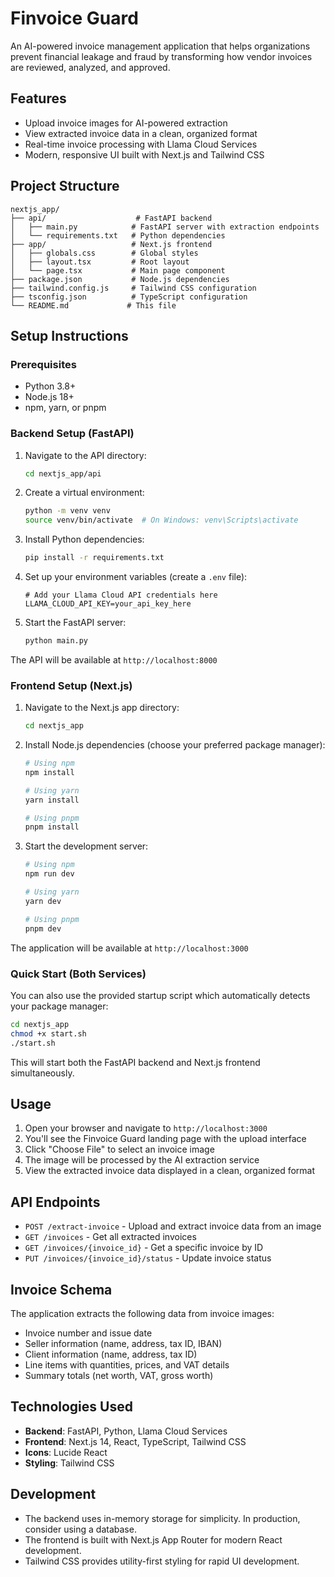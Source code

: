 # Finvoice Guard

An AI-powered invoice management application that helps organizations prevent financial leakage and fraud by transforming how vendor invoices are reviewed, analyzed, and approved.

## Features

- Upload invoice images for AI-powered extraction
- View extracted invoice data in a clean, organized format
- Real-time invoice processing with Llama Cloud Services
- Modern, responsive UI built with Next.js and Tailwind CSS

## Project Structure

```
nextjs_app/
├── api/                    # FastAPI backend
│   ├── main.py            # FastAPI server with extraction endpoints
│   └── requirements.txt   # Python dependencies
├── app/                   # Next.js frontend
│   ├── globals.css        # Global styles
│   ├── layout.tsx         # Root layout
│   └── page.tsx           # Main page component
├── package.json           # Node.js dependencies
├── tailwind.config.js     # Tailwind CSS configuration
├── tsconfig.json          # TypeScript configuration
└── README.md             # This file
```

## Setup Instructions

### Prerequisites

- Python 3.8+
- Node.js 18+
- npm, yarn, or pnpm

### Backend Setup (FastAPI)

1. Navigate to the API directory:
   ```bash
   cd nextjs_app/api
   ```

2. Create a virtual environment:
   ```bash
   python -m venv venv
   source venv/bin/activate  # On Windows: venv\Scripts\activate
   ```

3. Install Python dependencies:
   ```bash
   pip install -r requirements.txt
   ```

4. Set up your environment variables (create a `.env` file):
   ```
   # Add your Llama Cloud API credentials here
   LLAMA_CLOUD_API_KEY=your_api_key_here
   ```

5. Start the FastAPI server:
   ```bash
   python main.py
   ```

The API will be available at `http://localhost:8000`

### Frontend Setup (Next.js)

1. Navigate to the Next.js app directory:
   ```bash
   cd nextjs_app
   ```

2. Install Node.js dependencies (choose your preferred package manager):
   ```bash
   # Using npm
   npm install
   
   # Using yarn
   yarn install
   
   # Using pnpm
   pnpm install
   ```

3. Start the development server:
   ```bash
   # Using npm
   npm run dev
   
   # Using yarn
   yarn dev
   
   # Using pnpm
   pnpm dev
   ```

The application will be available at `http://localhost:3000`

### Quick Start (Both Services)

You can also use the provided startup script which automatically detects your package manager:

```bash
cd nextjs_app
chmod +x start.sh
./start.sh
```

This will start both the FastAPI backend and Next.js frontend simultaneously.

## Usage

1. Open your browser and navigate to `http://localhost:3000`
2. You'll see the Finvoice Guard landing page with the upload interface
3. Click "Choose File" to select an invoice image
4. The image will be processed by the AI extraction service
5. View the extracted invoice data displayed in a clean, organized format

## API Endpoints

- `POST /extract-invoice` - Upload and extract invoice data from an image
- `GET /invoices` - Get all extracted invoices
- `GET /invoices/{invoice_id}` - Get a specific invoice by ID
- `PUT /invoices/{invoice_id}/status` - Update invoice status

## Invoice Schema

The application extracts the following data from invoice images:

- Invoice number and issue date
- Seller information (name, address, tax ID, IBAN)
- Client information (name, address, tax ID)
- Line items with quantities, prices, and VAT details
- Summary totals (net worth, VAT, gross worth)

## Technologies Used

- **Backend**: FastAPI, Python, Llama Cloud Services
- **Frontend**: Next.js 14, React, TypeScript, Tailwind CSS
- **Icons**: Lucide React
- **Styling**: Tailwind CSS

## Development

- The backend uses in-memory storage for simplicity. In production, consider using a database.
- The frontend is built with Next.js App Router for modern React development.
- Tailwind CSS provides utility-first styling for rapid UI development. 